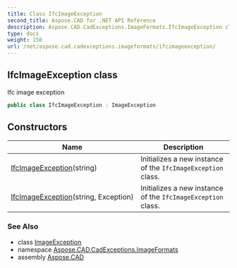 ```yaml
---
title: Class IfcImageException
second_title: Aspose.CAD for .NET API Reference
description: Aspose.CAD.CadExceptions.ImageFormats.IfcImageException class. Ifc image exception
type: docs
weight: 150
url: /net/aspose.cad.cadexceptions.imageformats/ifcimageexception/
---
```

## IfcImageException class

Ifc image exception

```csharp
public class IfcImageException : ImageException
```

## Constructors

| Name | Description |
| --- | --- |
| [IfcImageException](ifcimageexception/#constructor)(string) | Initializes a new instance of the `IfcImageException` class. |
| [IfcImageException](ifcimageexception/#constructor_1)(string, Exception) | Initializes a new instance of the `IfcImageException` class. |

### See Also

* class [ImageException](../../aspose.cad.cadexceptions/imageexception/)
* namespace [Aspose.CAD.CadExceptions.ImageFormats](../../aspose.cad.cadexceptions.imageformats/)
* assembly [Aspose.CAD](../../)


